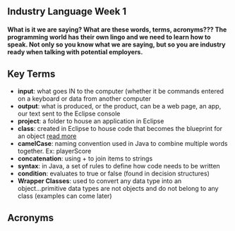 ## Industry Language Week 1

#### What is it we are saying? What are these words, terms, acronyms??? The programming world has their own lingo and we need to learn how to speak. Not only so you know what we are saying, but so you are industry ready when talking with potential employers.

## Key Terms
- **input**: what goes IN to the computer (whether it be commands entered on a keyboard or data from another computer
- **output**: what is produced, or the product, can be a web page, an app, our text sent to the Eclipse console
- **project**: a folder to house an application in Eclipse
- **class**: created in Eclipse to house code that becomes the blueprint for an object [read more](http://www.webopedia.com/TERM/I/input.html)
- **camelCase**: naming convention used in Java to combine multiple words together. Ex: playerScore
- **concatenation**: using + to join items to strings
- **syntax**: in Java, a set of rules to define how code needs to be written
- **condition**: evaluates to true or false (found in decision structures)
- **Wrapper Classes**: used to convert any data type into an object...primitive data types are not objects and do not belong to any class (examples can come later)



## Acronyms


